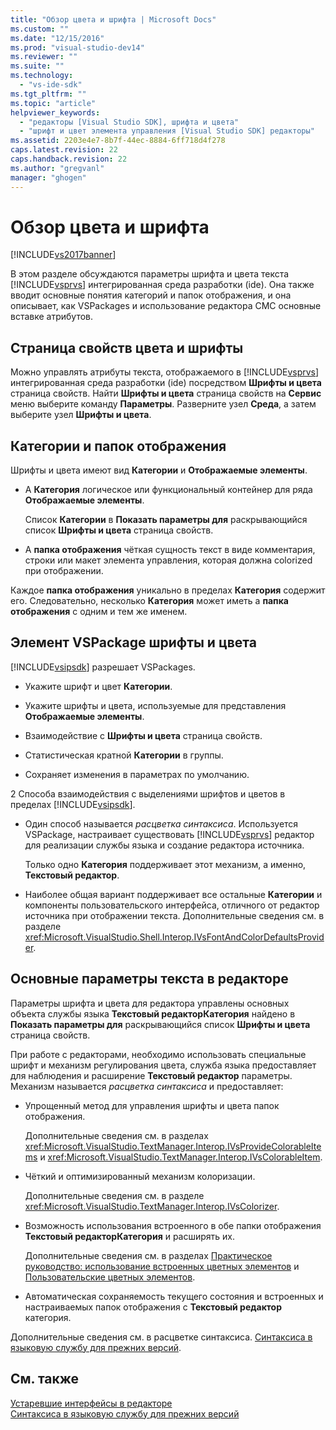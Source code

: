 ```yaml
---
title: "Обзор цвета и шрифта | Microsoft Docs"
ms.custom: ""
ms.date: "12/15/2016"
ms.prod: "visual-studio-dev14"
ms.reviewer: ""
ms.suite: ""
ms.technology: 
  - "vs-ide-sdk"
ms.tgt_pltfrm: ""
ms.topic: "article"
helpviewer_keywords: 
  - "редакторы [Visual Studio SDK], шрифта и цвета"
  - "шрифт и цвет элемента управления [Visual Studio SDK] редакторы"
ms.assetid: 2203e4e7-8b7f-44ec-8884-6ff718d4f278
caps.latest.revision: 22
caps.handback.revision: 22
ms.author: "gregvanl"
manager: "ghogen"
---
```

# Обзор цвета и шрифта
[!INCLUDE[vs2017banner](../code-quality/includes/vs2017banner.md)]

В этом разделе обсуждаются параметры шрифта и цвета текста [!INCLUDE[vsprvs](../code-quality/includes/vsprvs_md.md)] интегрированная среда разработки \(ide\).  Она также вводит основные понятия категорий и папок отображения, и она описывает, как VSPackages и использование редактора СМС основные вставке атрибутов.  
  
## Страница свойств цвета и шрифты  
 Можно управлять атрибуты текста, отображаемого в [!INCLUDE[vsprvs](../code-quality/includes/vsprvs_md.md)] интегрированная среда разработки \(ide\) посредством  **Шрифты и цвета** страница свойств.  Найти **Шрифты и цвета** страница свойств на  **Сервис** меню выберите команду  **Параметры**.  Разверните узел **Среда**, а затем выберите узел **Шрифты и цвета**.  
  
## Категории и папок отображения  
 Шрифты и цвета имеют вид **Категории** и  **Отображаемые элементы**.  
  
-   A **Категория** логическое или функциональный контейнер для ряда  **Отображаемые элементы**.  
  
     Список  **Категории** в  **Показать параметры для** раскрывающийся список  **Шрифты и цвета** страница свойств.  
  
-   A **папка отображения** чёткая сущность текст в виде комментария, строки или макет элемента управления, которая должна colorized при отображении.  
  
 Каждое **папка отображения** уникально в пределах  **Категория** содержит его.  Следовательно, несколько **Категория** может иметь a  **папка отображения** с одним и тем же именем.  
  
## Элемент VSPackage шрифты и цвета  
 [!INCLUDE[vsipsdk](../extensibility/includes/vsipsdk_md.md)] разрешает VSPackages.  
  
-   Укажите шрифт и цвет **Категории**.  
  
-   Укажите шрифты и цвета, используемые для представления **Отображаемые элементы**.  
  
-   Взаимодействие с **Шрифты и цвета** страница свойств.  
  
-   Статистическая кратной **Категории** в группы.  
  
-   Сохраняет изменения в параметрах по умолчанию.  
  
 2 Способа взаимодействия с выделениями шрифтов и цветов в пределах [!INCLUDE[vsipsdk](../extensibility/includes/vsipsdk_md.md)].  
  
-   Один способ называется *расцветка синтаксиса*.  Используется VSPackage, настраивает существовать [!INCLUDE[vsprvs](../code-quality/includes/vsprvs_md.md)] редактор для реализации службы языка и создание редактора источника.  
  
     Только одно **Категория** поддерживает этот механизм, а именно,  **Текстовый редактор**.  
  
-   Наиболее общая вариант поддерживает все остальные **Категории** и компоненты пользовательского интерфейса, отличного от редактор источника при отображении текста.  Дополнительные сведения см. в разделе <xref:Microsoft.VisualStudio.Shell.Interop.IVsFontAndColorDefaultsProvider>.  
  
## Основные параметры текста в редакторе  
 Параметры шрифта и цвета для редактора управлены основных объекта службы языка **Текстовый редакторКатегория** найдено в  **Показать параметры для** раскрывающийся список  **Шрифты и цвета** страница свойств.  
  
 При работе с редакторами, необходимо использовать специальные шрифт и механизм регулирования цвета, служба языка предоставляет для наблюдения и расширение **Текстовый редактор** параметры.  Механизм называется *расцветка синтаксиса* и предоставляет:  
  
-   Упрощенный метод для управления шрифты и цвета папок отображения.  
  
     Дополнительные сведения см. в разделах <xref:Microsoft.VisualStudio.TextManager.Interop.IVsProvideColorableItems> и <xref:Microsoft.VisualStudio.TextManager.Interop.IVsColorableItem>.  
  
-   Чёткий и оптимизированный механизм колоризации.  
  
     Дополнительные сведения см. в разделе <xref:Microsoft.VisualStudio.TextManager.Interop.IVsColorizer>.  
  
-   Возможность использования встроенного в обе папки отображения **Текстовый редакторКатегория** и расширять их.  
  
     Дополнительные сведения см. в разделах [Практическое руководство: использование встроенных цветных элементов](../extensibility/internals/how-to-use-built-in-colorable-items.md) и [Пользовательские цветных элементов](../extensibility/internals/custom-colorable-items.md).  
  
-   Автоматическая сохраняемость текущего состояния и встроенных и настраиваемых папок отображения с **Текстовый редактор** категория.  
  
 Дополнительные сведения см. в расцветке синтаксиса. [Синтаксиса в языковую службу для прежних версий](../extensibility/internals/syntax-coloring-in-a-legacy-language-service.md).  
  
## См. также  
 [Устаревшие интерфейсы в редакторе](../extensibility/legacy-interfaces-in-the-editor.md)   
 [Синтаксиса в языковую службу для прежних версий](../extensibility/internals/syntax-coloring-in-a-legacy-language-service.md)